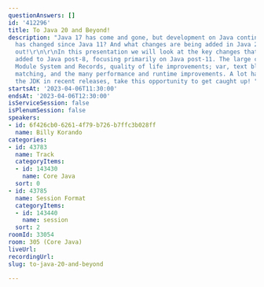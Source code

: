 ```yaml
---
questionAnswers: []
id: '412296'
title: To Java 20 and Beyond!
description: "Java 17 has come and gone, but development on Java continues on! What
  has changed since Java 11? And what changes are being added in Java 20? Come find
  out!\r\n\r\nIn this presentation we will look at the key changes that have been
  added to Java post-8, focusing primarily on Java post-11. The large changes; the
  Module System and Records, quality of life improvements; var, text blocks, pattern
  matching, and the many performance and runtime improvements. A lot has changed in
  the JDK in recent releases, take this opportunity to get caught up! "
startsAt: '2023-04-06T11:30:00'
endsAt: '2023-04-06T12:30:00'
isServiceSession: false
isPlenumSession: false
speakers:
- id: 6f426cb0-6261-4f79-b726-b7ffc3b028ff
  name: Billy Korando
categories:
- id: 43783
  name: Track
  categoryItems:
  - id: 143430
    name: Core Java
  sort: 0
- id: 43785
  name: Session Format
  categoryItems:
  - id: 143440
    name: session
  sort: 2
roomId: 33054
room: 305 (Core Java)
liveUrl: 
recordingUrl: 
slug: to-java-20-and-beyond

---
```

